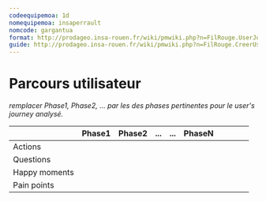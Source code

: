 ```yaml
---
codeequipemoa: 1d
nomequipemoa: insaperrault
nomcode: gargantua
format: http://prodageo.insa-rouen.fr/wiki/pmwiki.php?n=FilRouge.UserJourneyMap 
guide: http://prodageo.insa-rouen.fr/wiki/pmwiki.php?n=FilRouge.CreerUserJourneyMap
---
```


# Parcours utilisateur
_remplacer Phase1, Phase2, ... par les des phases pertinentes pour le user's journey analysé._

|               | Phase1 | Phase2 | ... | ... | PhaseN |   |   |   |   |
|---------------|--------|--------|-----|-----|--------|---|---|---|---|
| Actions       |        |        |     |     |        |   |   |   |   |
| Questions     |        |        |     |     |        |   |   |   |   |
| Happy moments |        |        |     |     |        |   |   |   |   |
| Pain points   |        |        |     |     |        |   |   |   |   |

